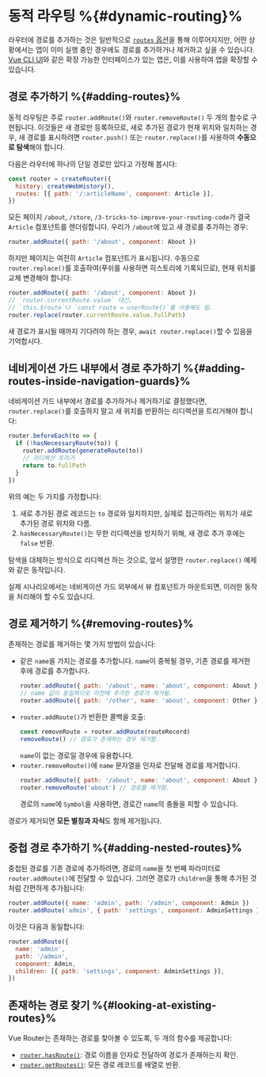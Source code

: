 # 동적 라우팅 %{#dynamic-routing}%

라우터에 경로를 추가하는 것은 일반적으로 [`routes` 옵션](/api/interfaces/RouterOptions.md#routes)을 통해 이루어지지만,
어떤 상황에서는 앱이 이미 실행 중인 경우에도 경로를 추가하거나 제거하고 싶을 수 있습니다.
[Vue CLI UI](https://cli.vuejs.org/dev-guide/ui-api.html)와 같은 확장 가능한 인터페이스가 있는 앱은,
이를 사용하여 앱을 확장할 수 있습니다.

## 경로 추가하기 %{#adding-routes}%

동적 라우팅은 주로 `router.addRoute()`와 `router.removeRoute()` 두 개의 함수로 구현됩니다.
이것들은 새 경로만 등록하므로,
새로 추가된 경로가 현재 위치와 일치하는 경우,
새 경로를 표시하려면 `router.push()` 또는 `router.replace()`를 사용하여 **수동으로 탐색**해야 합니다.

다음은 라우터에 하나의 단일 경로만 있다고 가정해 봅시다:

```js
const router = createRouter({
  history: createWebHistory(),
  routes: [{ path: '/:articleName', component: Article }],
})
```

모든 페이지 `/about`, `/store`, `/3-tricks-to-improve-your-routing-code`가 결국 `Article` 컴포넌트를 렌더링합니다.
우리가 `/about`에 있고 새 경로를 추가하는 경우:

```js
router.addRoute({ path: '/about', component: About })
```

하지만 페이지는 여전히 `Article` 컴포넌트가 표시됩니다.
수동으로 `router.replace()`를 호출하여(푸쉬를 사용하면 히스토리에 기록되므로),
현재 위치를 교체 변경해야 합니다:

```js
router.addRoute({ path: '/about', component: About })
// `router.currentRoute.value` 대신,
// `this.$route`나 `const route = userRoute()`를 사용해도 됨.
router.replace(router.currentRoute.value.fullPath)
```

새 경로가 표시될 때까지 기다려야 하는 경우, `await router.replace()`할 수 있음을 기억합시다.

## 네비게이션 가드 내부에서 경로 추가하기 %{#adding-routes-inside-navigation-guards}%

네비게이션 가드 내부에서 경로를 추가하거나 제거하기로 결정했다면,
`router.replace()`를 호출하지 말고 새 위치를 반환하는 리디렉션을 트리거해야 합니다:

```js
router.beforeEach(to => {
  if (!hasNecessaryRoute(to)) {
    router.addRoute(generateRoute(to))
    // 리디렉션 트리거
    return to.fullPath
  }
})
```

위의 예는 두 가지를 가정합니다:
1. 새로 추가된 경로 레코드는 `to` 경로와 일치하지만,
  실제로 접근하려는 위치가 새로 추가된 경로 위치와 다름.
2. `hasNecessaryRoute()`는 무한 리디렉션을 방지하기 위해, 새 경로 추가 후에는 `false` 반환.

탐색을 대체하는 방식으로 리디렉션 하는 것으로,
앞서 설명한 `router.replace()` 예제와 같은 동작입니다.

실제 시나리오에서는 네비게이션 가드 외부에서 뷰 컴포넌트가 마운트되면,
이러한 동작을 처리해야 할 수도 있습니다.

## 경로 제거하기 %{#removing-routes}%

존재하는 경로를 제거하는 몇 가지 방법이 있습니다:

- 같은 `name`을 가지는 경로를 추가합니다.
  `name`이 중복될 경우,
  기존 경로를 제거한 후에 경로를 추가합니다.
  ```js
  router.addRoute({ path: '/about', name: 'about', component: About })
  // name 값이 동일하므로 이전에 추가한 경로가 제거됨.
  router.addRoute({ path: '/other', name: 'about', component: Other })
  ```
- `router.addRoute()`가 반환한 콜백을 호출:
  ```js
  const removeRoute = router.addRoute(routeRecord)
  removeRoute() // 경로가 존재하는 경우 제거함.
  ```
  `name`이 없는 경로일 경우에 유용합니다.
- `router.removeRoute()`에 `name` 문자열을 인자로 전달해 경로를 제거합니다.
  ```js
  router.addRoute({ path: '/about', name: 'about', component: About })
  router.removeRoute('about') // 경로를 제거함.
  ```
  경로의 `name`에 `Symbol`을 사용하면, 경로간 `name`의 충돌을 피할 수 있습니다.

경로가 제거되면 **모든 별칭과 자식**도 함께 제거됩니다.

## 중첩 경로 추가하기 %{#adding-nested-routes}%

중첩된 경로를 기존 경로에 추가하려면,
경로의 `name`을 첫 번째 파라미터로 `router.addRoute()`에 전달할 수 있습니다.
그러면 경로가 `children`을 통해 추가된 것처럼 간편하게 추가됩니다:

```js
router.addRoute({ name: 'admin', path: '/admin', component: Admin })
router.addRoute('admin', { path: 'settings', component: AdminSettings })
```

이것은 다음과 동일합니다:

```js
router.addRoute({
  name: 'admin',
  path: '/admin',
  component: Admin,
  children: [{ path: 'settings', component: AdminSettings }],
})
```

## 존재하는 경로 찾기 %{#looking-at-existing-routes}%

Vue Router는 존재하는 경로를 찾아볼 수 있도록,
두 개의 함수를 제공합니다:

- [`router.hasRoute()`](/api/interfaces/Router.md#Methods-hasRoute): 경로 이름을 인자로 전달하여 경로가 존재하는지 확인.
- [`router.getRoutes()`](/api/interfaces/Router.md#Methods-getRoutes): 모든 경로 레코드를 배열로 반환.
